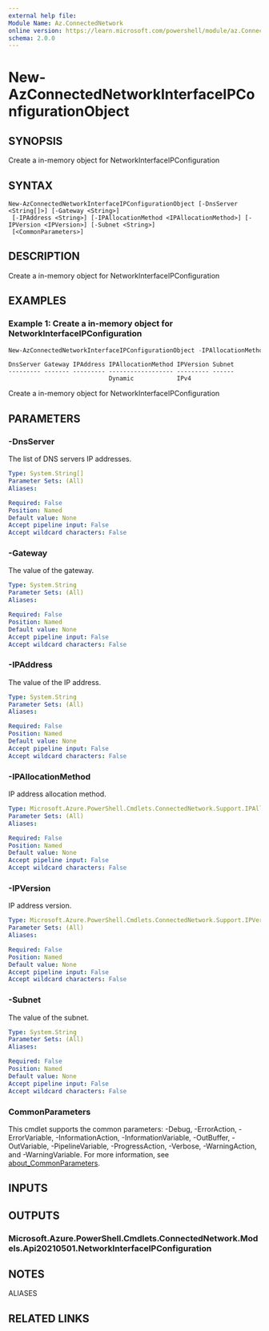 ```yaml
---
external help file:
Module Name: Az.ConnectedNetwork
online version: https://learn.microsoft.com/powershell/module/az.ConnectedNetwork/new-AzConnectedNetworkInterfaceIPConfigurationObject
schema: 2.0.0
---
```


# New-AzConnectedNetworkInterfaceIPConfigurationObject

## SYNOPSIS
Create a in-memory object for NetworkInterfaceIPConfiguration

## SYNTAX

```
New-AzConnectedNetworkInterfaceIPConfigurationObject [-DnsServer <String[]>] [-Gateway <String>]
 [-IPAddress <String>] [-IPAllocationMethod <IPAllocationMethod>] [-IPVersion <IPVersion>] [-Subnet <String>]
 [<CommonParameters>]
```

## DESCRIPTION
Create a in-memory object for NetworkInterfaceIPConfiguration

## EXAMPLES

### Example 1: Create a in-memory object for NetworkInterfaceIPConfiguration
```powershell
New-AzConnectedNetworkInterfaceIPConfigurationObject -IPAllocationMethod "Dynamic" -IPVersion "IPv4"
```

```output
DnsServer Gateway IPAddress IPAllocationMethod IPVersion Subnet
--------- ------- --------- ------------------ --------- ------
                            Dynamic            IPv4
```

Create a in-memory object for NetworkInterfaceIPConfiguration

## PARAMETERS

### -DnsServer
The list of DNS servers IP addresses.

```yaml
Type: System.String[]
Parameter Sets: (All)
Aliases:

Required: False
Position: Named
Default value: None
Accept pipeline input: False
Accept wildcard characters: False
```

### -Gateway
The value of the gateway.

```yaml
Type: System.String
Parameter Sets: (All)
Aliases:

Required: False
Position: Named
Default value: None
Accept pipeline input: False
Accept wildcard characters: False
```

### -IPAddress
The value of the IP address.

```yaml
Type: System.String
Parameter Sets: (All)
Aliases:

Required: False
Position: Named
Default value: None
Accept pipeline input: False
Accept wildcard characters: False
```

### -IPAllocationMethod
IP address allocation method.

```yaml
Type: Microsoft.Azure.PowerShell.Cmdlets.ConnectedNetwork.Support.IPAllocationMethod
Parameter Sets: (All)
Aliases:

Required: False
Position: Named
Default value: None
Accept pipeline input: False
Accept wildcard characters: False
```

### -IPVersion
IP address version.

```yaml
Type: Microsoft.Azure.PowerShell.Cmdlets.ConnectedNetwork.Support.IPVersion
Parameter Sets: (All)
Aliases:

Required: False
Position: Named
Default value: None
Accept pipeline input: False
Accept wildcard characters: False
```

### -Subnet
The value of the subnet.

```yaml
Type: System.String
Parameter Sets: (All)
Aliases:

Required: False
Position: Named
Default value: None
Accept pipeline input: False
Accept wildcard characters: False
```

### CommonParameters
This cmdlet supports the common parameters: -Debug, -ErrorAction, -ErrorVariable, -InformationAction, -InformationVariable, -OutBuffer, -OutVariable, -PipelineVariable, -ProgressAction, -Verbose, -WarningAction, and -WarningVariable. For more information, see [about_CommonParameters](http://go.microsoft.com/fwlink/?LinkID=113216).

## INPUTS

## OUTPUTS

### Microsoft.Azure.PowerShell.Cmdlets.ConnectedNetwork.Models.Api20210501.NetworkInterfaceIPConfiguration

## NOTES

ALIASES

## RELATED LINKS
